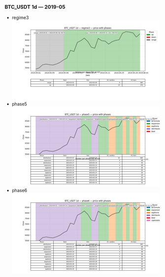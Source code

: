 ### BTC_USDT 1d — 2019-05

- regime3
![BTC_USDT_1d_regime3_2019-05_phase_price.png](outputs/fourier/phase_monthly/BTC_USDT/1d/2019/2019-05/BTC_USDT_1d_regime3_2019-05_phase_price.png)
- phase5
![BTC_USDT_1d_phase5_2019-05_phase_price.png](outputs/fourier/phase_monthly/BTC_USDT/1d/2019/2019-05/BTC_USDT_1d_phase5_2019-05_phase_price.png)
- phase6
![BTC_USDT_1d_phase6_2019-05_phase_price.png](outputs/fourier/phase_monthly/BTC_USDT/1d/2019/2019-05/BTC_USDT_1d_phase6_2019-05_phase_price.png)